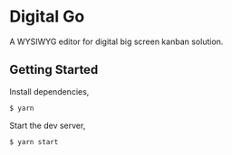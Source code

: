 # Digital Go

A WYSIWYG editor for digital big screen kanban solution.

## Getting Started

Install dependencies,

```bash
$ yarn
```

Start the dev server,

```bash
$ yarn start
```
